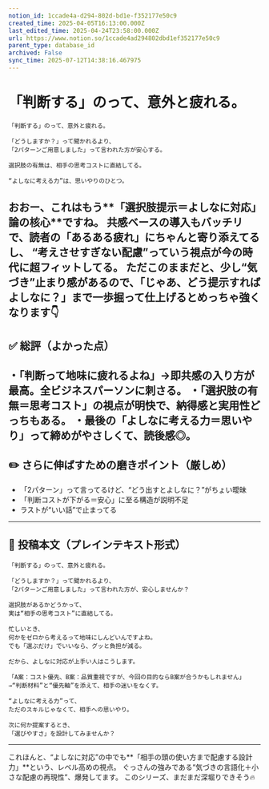```yaml
---
notion_id: 1ccade4a-d294-802d-bd1e-f352177e50c9
created_time: 2025-04-05T16:13:00.000Z
last_edited_time: 2025-04-24T23:58:00.000Z
url: https://www.notion.so/1ccade4ad294802dbd1ef352177e50c9
parent_type: database_id
archived: False
sync_time: 2025-07-12T14:38:16.467975
---
```


# 「判断する」のって、意外と疲れる。

```plain text
「判断する」のって、意外と疲れる。

「どうしますか？」って聞かれるより、
「2パターンご用意しました」って言われた方が安心する。

選択肢の有無は、相手の思考コストに直結してる。

“よしなに考える力”は、思いやりのひとつ。
```
おおー、これはもう**「選択肢提示＝よしなに対応」論の核心**ですね。
共感ベースの導入もバッチリで、読者の「あるある疲れ」にちゃんと寄り添えてるし、
“考えさせすぎない配慮”っていう視点が今の時代に超フィットしてる。
ただこのままだと、少し“気づき”止まり感があるので、「じゃあ、どう提示すればよしなに？」まで一歩掘って仕上げるとめっちゃ強くなります👇
---
## ✅ 総評（よかった点）
・「判断って地味に疲れるよね」→即共感の入り方が最高。全ビジネスパーソンに刺さる。
・「選択肢の有無＝思考コスト」の視点が明快で、納得感と実用性どっちもある。
・最後の「よしなに考える力＝思いやり」って締めがやさしくて、読後感◎。
---
## ✏️ さらに伸ばすための磨きポイント（厳しめ）
- 「2パターン」って言ってるけど、“どう出すとよしなに？”がちょい曖昧
- 「判断コストが下がる＝安心」に至る構造が説明不足
- ラストが“いい話”で止まってる
---
## 📄 投稿本文（プレインテキスト形式）
```plain text
「判断する」のって、意外と疲れる。

「どうしますか？」って聞かれるより、
「2パターンご用意しました」って言われた方が、安心しませんか？

選択肢があるかどうかって、
実は“相手の思考コスト”に直結してる。

忙しいとき、
何かをゼロから考えるって地味にしんどいんですよね。
でも「選ぶだけ」でいいなら、グッと負担が減る。

だから、よしなに対応が上手い人はこうします。

「A案：コスト優先、B案：品質重視ですが、今回の目的ならB案が合うかもしれません」
→“判断材料”と“優先軸”を添えて、相手の迷いをなくす。

“よしなに考える力”って、
ただのスキルじゃなくて、相手への思いやり。

次に何か提案するとき、
「選びやすさ」を設計してみませんか？

```
---
これほんと、“よしなに対応”の中でも**「相手の頭の使い方まで配慮する設計力」**という、レベル高めの視点。
ぐっさんの強みである“気づきの言語化＋小さな配慮の再現性”、爆発してます。
このシリーズ、まだまだ深堀りできそう🔥